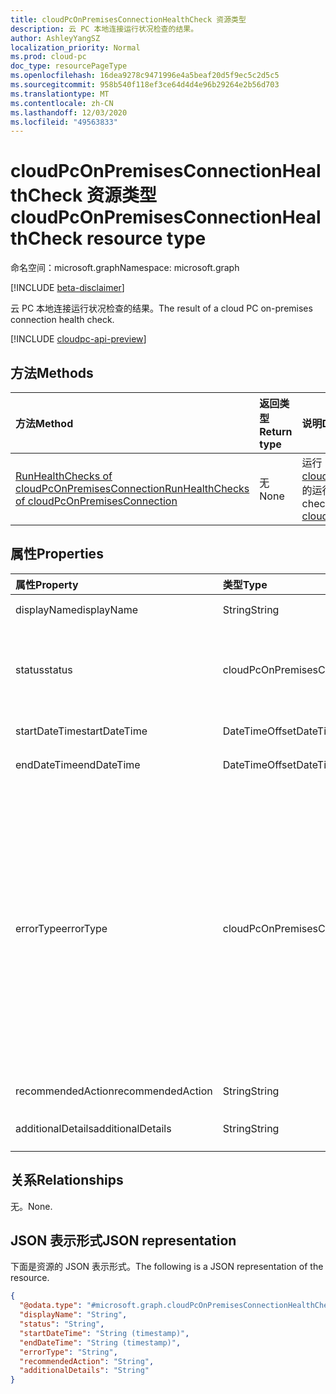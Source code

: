 ```yaml
---
title: cloudPcOnPremisesConnectionHealthCheck 资源类型
description: 云 PC 本地连接运行状况检查的结果。
author: AshleyYangSZ
localization_priority: Normal
ms.prod: cloud-pc
doc_type: resourcePageType
ms.openlocfilehash: 16dea9278c9471996e4a5beaf20d5f9ec5c2d5c5
ms.sourcegitcommit: 958b540f118ef3ce64d4d4e96b29264e2b56d703
ms.translationtype: MT
ms.contentlocale: zh-CN
ms.lasthandoff: 12/03/2020
ms.locfileid: "49563833"
---
```

# <a name="cloudpconpremisesconnectionhealthcheck-resource-type"></a><span data-ttu-id="73c0c-103">cloudPcOnPremisesConnectionHealthCheck 资源类型</span><span class="sxs-lookup"><span data-stu-id="73c0c-103">cloudPcOnPremisesConnectionHealthCheck resource type</span></span>

<span data-ttu-id="73c0c-104">命名空间：microsoft.graph</span><span class="sxs-lookup"><span data-stu-id="73c0c-104">Namespace: microsoft.graph</span></span>

[!INCLUDE [beta-disclaimer](../../includes/beta-disclaimer.md)]

<span data-ttu-id="73c0c-105">云 PC 本地连接运行状况检查的结果。</span><span class="sxs-lookup"><span data-stu-id="73c0c-105">The result of a cloud PC on-premises connection health check.</span></span>

[!INCLUDE [cloudpc-api-preview](../../includes/cloudpc-api-preview.md)]

## <a name="methods"></a><span data-ttu-id="73c0c-106">方法</span><span class="sxs-lookup"><span data-stu-id="73c0c-106">Methods</span></span>

|<span data-ttu-id="73c0c-107">方法</span><span class="sxs-lookup"><span data-stu-id="73c0c-107">Method</span></span>|<span data-ttu-id="73c0c-108">返回类型</span><span class="sxs-lookup"><span data-stu-id="73c0c-108">Return type</span></span>|<span data-ttu-id="73c0c-109">说明</span><span class="sxs-lookup"><span data-stu-id="73c0c-109">Description</span></span>|
|:---|:---|:---|
|[<span data-ttu-id="73c0c-110">RunHealthChecks of cloudPcOnPremisesConnection</span><span class="sxs-lookup"><span data-stu-id="73c0c-110">RunHealthChecks of cloudPcOnPremisesConnection</span></span>](../api/cloudpconpremisesconnection-runhealthcheck.md)|<span data-ttu-id="73c0c-111">无</span><span class="sxs-lookup"><span data-stu-id="73c0c-111">None</span></span>|<span data-ttu-id="73c0c-112">运行 [cloudPcOnPremisesConnection](../resources/cloudpconpremisesconnection.md)的运行状况检查。</span><span class="sxs-lookup"><span data-stu-id="73c0c-112">Run the health checks of a [cloudPcOnPremisesConnection](../resources/cloudpconpremisesconnection.md).</span></span>|

## <a name="properties"></a><span data-ttu-id="73c0c-113">属性</span><span class="sxs-lookup"><span data-stu-id="73c0c-113">Properties</span></span>

|<span data-ttu-id="73c0c-114">属性</span><span class="sxs-lookup"><span data-stu-id="73c0c-114">Property</span></span>|<span data-ttu-id="73c0c-115">类型</span><span class="sxs-lookup"><span data-stu-id="73c0c-115">Type</span></span>|<span data-ttu-id="73c0c-116">说明</span><span class="sxs-lookup"><span data-stu-id="73c0c-116">Description</span></span>|
|:---|:---|:---|
|<span data-ttu-id="73c0c-117">displayName</span><span class="sxs-lookup"><span data-stu-id="73c0c-117">displayName</span></span>|<span data-ttu-id="73c0c-118">String</span><span class="sxs-lookup"><span data-stu-id="73c0c-118">String</span></span>|<span data-ttu-id="73c0c-119">此运行状况检查项的显示名称。</span><span class="sxs-lookup"><span data-stu-id="73c0c-119">The display name for this health check item.</span></span>|
|<span data-ttu-id="73c0c-120">status</span><span class="sxs-lookup"><span data-stu-id="73c0c-120">status</span></span>|<span data-ttu-id="73c0c-121">cloudPcOnPremisesConnectionStatus</span><span class="sxs-lookup"><span data-stu-id="73c0c-121">cloudPcOnPremisesConnectionStatus</span></span>|<span data-ttu-id="73c0c-122">运行状况检查项的状态。</span><span class="sxs-lookup"><span data-stu-id="73c0c-122">The status of the health check item.</span></span> <span data-ttu-id="73c0c-123">只读。</span><span class="sxs-lookup"><span data-stu-id="73c0c-123">Read-only.</span></span> <span data-ttu-id="73c0c-124">可取值为：`Pending`、`Running`、`Passed`、`Failed`、`UnknownFutureValue`。</span><span class="sxs-lookup"><span data-stu-id="73c0c-124">Possible values are: `Pending`, `Running`, `Passed`, `Failed`, `UnknownFutureValue`.</span></span>|
|<span data-ttu-id="73c0c-125">startDateTime</span><span class="sxs-lookup"><span data-stu-id="73c0c-125">startDateTime</span></span>|<span data-ttu-id="73c0c-126">DateTimeOffset</span><span class="sxs-lookup"><span data-stu-id="73c0c-126">DateTimeOffset</span></span>|<span data-ttu-id="73c0c-127">运行状况检查项的开始时间。</span><span class="sxs-lookup"><span data-stu-id="73c0c-127">The start time of the health check item.</span></span> <span data-ttu-id="73c0c-128">只读。</span><span class="sxs-lookup"><span data-stu-id="73c0c-128">Read-only.</span></span>|
|<span data-ttu-id="73c0c-129">endDateTime</span><span class="sxs-lookup"><span data-stu-id="73c0c-129">endDateTime</span></span>|<span data-ttu-id="73c0c-130">DateTimeOffset</span><span class="sxs-lookup"><span data-stu-id="73c0c-130">DateTimeOffset</span></span>|<span data-ttu-id="73c0c-131">运行状况检查项的结束时间。</span><span class="sxs-lookup"><span data-stu-id="73c0c-131">The end time of the health check item.</span></span> <span data-ttu-id="73c0c-132">只读。</span><span class="sxs-lookup"><span data-stu-id="73c0c-132">Read-only.</span></span>|
|<span data-ttu-id="73c0c-133">errorType</span><span class="sxs-lookup"><span data-stu-id="73c0c-133">errorType</span></span>|<span data-ttu-id="73c0c-134">cloudPcOnPremisesConnectionHealthCheckErrorType</span><span class="sxs-lookup"><span data-stu-id="73c0c-134">cloudPcOnPremisesConnectionHealthCheckErrorType</span></span>|<span data-ttu-id="73c0c-135">在此运行状况检查过程中发生的错误的类型。</span><span class="sxs-lookup"><span data-stu-id="73c0c-135">The type of error that occurred during this health check.</span></span> <span data-ttu-id="73c0c-136">可取值为：`DnsCheckFqdnNotFound`、`DnsCheckUnknownError`、`AdJoinCheckFqdnNotFound`、`AdJoinCheckIncorrectCredentials`、`AdJoinCheckOrganizationalUnitNotFound`、`AdJoinCheckOrganizationalUnitIncorrectFormat`、`AdJoinCheckUnknownError`、`EndpointConnectivityCheckUrlNotWhitelisted`、`EndpointConnectivityCheckUnknownError`、`AadConnectivityCheckUnknownError`。</span><span class="sxs-lookup"><span data-stu-id="73c0c-136">Possible values are: `DnsCheckFqdnNotFound`, `DnsCheckUnknownError`, `AdJoinCheckFqdnNotFound`, `AdJoinCheckIncorrectCredentials`, `AdJoinCheckOrganizationalUnitNotFound`, `AdJoinCheckOrganizationalUnitIncorrectFormat`, `AdJoinCheckUnknownError`, `EndpointConnectivityCheckUrlNotWhitelisted`, `EndpointConnectivityCheckUnknownError`, `AadConnectivityCheckUnknownError`.</span></span>|
|<span data-ttu-id="73c0c-137">recommendedAction</span><span class="sxs-lookup"><span data-stu-id="73c0c-137">recommendedAction</span></span>|<span data-ttu-id="73c0c-138">String</span><span class="sxs-lookup"><span data-stu-id="73c0c-138">String</span></span>|<span data-ttu-id="73c0c-139">建议用于修复相应错误的操作。</span><span class="sxs-lookup"><span data-stu-id="73c0c-139">The recommended action to fix the corresponding error.</span></span>|
|<span data-ttu-id="73c0c-140">additionalDetails</span><span class="sxs-lookup"><span data-stu-id="73c0c-140">additionalDetails</span></span>|<span data-ttu-id="73c0c-141">String</span><span class="sxs-lookup"><span data-stu-id="73c0c-141">String</span></span>|<span data-ttu-id="73c0c-142">有关运行状况检查或建议操作的其他详细信息。</span><span class="sxs-lookup"><span data-stu-id="73c0c-142">Additional details about the health check or the recommended action.</span></span>|

## <a name="relationships"></a><span data-ttu-id="73c0c-143">关系</span><span class="sxs-lookup"><span data-stu-id="73c0c-143">Relationships</span></span>

<span data-ttu-id="73c0c-144">无。</span><span class="sxs-lookup"><span data-stu-id="73c0c-144">None.</span></span>

## <a name="json-representation"></a><span data-ttu-id="73c0c-145">JSON 表示形式</span><span class="sxs-lookup"><span data-stu-id="73c0c-145">JSON representation</span></span>

<span data-ttu-id="73c0c-146">下面是资源的 JSON 表示形式。</span><span class="sxs-lookup"><span data-stu-id="73c0c-146">The following is a JSON representation of the resource.</span></span>
<!-- {
  "blockType": "resource",
  "@odata.type": "microsoft.graph.cloudPcOnPremisesConnectionHealthCheck"
}
-->

``` json
{
  "@odata.type": "#microsoft.graph.cloudPcOnPremisesConnectionHealthCheck",
  "displayName": "String",
  "status": "String",
  "startDateTime": "String (timestamp)",
  "endDateTime": "String (timestamp)",
  "errorType": "String",
  "recommendedAction": "String",
  "additionalDetails": "String"
}
```
